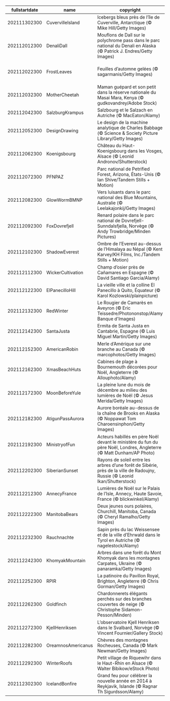 |fullstartdate|name|copyright|title|image|
|--|--|--|--|--|
202111302300|CuvervilleIsland|Icebergs bleus près de l’île de Cuverville, Antarctique (© Mike Hill/Getty Images)|Bleu Iceberg|![](/fr-FR/2021/12/202111302300CuvervilleIsland.jpg)|
202112012300|DenaliDall|Mouflons de Dall sur le polychrome pass dans le parc national du Denali en Alaska (© Patrick J. Endres/Getty Images)|Grandiose Alaska|![](/fr-FR/2021/12/202112012300DenaliDall.jpg)|
202112022300|FrostLeaves|Feuilles d’automne gelées (© sagarmanis/Getty Images)|Gelée blanche et feuilles d’automne|![](/fr-FR/2021/12/202112022300FrostLeaves.jpg)|
202112032300|MotherCheetah|Maman guépard et son petit dans la réserve nationale du Masai Mara, Kenya (© gudkovandrey/Adobe Stock)|Les félins de la savane|![](/fr-FR/2021/12/202112032300MotherCheetah.jpg)|
202112042300|SalzburgKrampus|Salzbourg et le Salzach en Autriche (© MacEaton/Alamy)|Démon de minuit|![](/fr-FR/2021/12/202112042300SalzburgKrampus.jpg)|
202112052300|DesignDrawing|Le design de la machine analytique de Charles Babbage (© Science & Society Picture Library/Getty Images)|Math moi ça|![](/fr-FR/2021/12/202112052300DesignDrawing.jpg)|
202112062300|Koenigsbourg|Château du Haut-Koenigsbourg dans les Vosges, Alsace (© Leonid Andronov/Shutterstock)|Forteresse de montagne|![](/fr-FR/2021/12/202112062300Koenigsbourg.jpg)|
202112072300|PFNPAZ|Parc national de Petrified Forest, Arizona, États-Unis  (© Ian Shive/Tandem Stills + Motion)|Arbres pétrifiés|![](/fr-FR/2021/12/202112072300PFNPAZ.jpg)|
202112082300|GlowWormBMNP|Vers luisants dans le parc national des Blue Mountains, Australie (© Leelakajonkij/Getty Images)|Voie lactée souterraine|![](/fr-FR/2021/12/202112082300GlowWormBMNP.jpg)|
202112092300|FoxDovrefjell|Renard polaire dans le parc national de Dovrefjell-Sunndalsfjella, Norvège (© Andy Trowbridge/Minden Pictures)|L’art du camouflage|![](/fr-FR/2021/12/202112092300FoxDovrefjell.jpg)|
202112102300|ShadowEverest|Ombre de l’Everest au-dessus de l’Himalaya au Népal (© Kent Karvey/KH Films, Inc./Tandem Stills + Motion)|L’ombre d’un doute|![](/fr-FR/2021/12/202112102300ShadowEverest.jpg)|
202112112300|WickerCultivation|Champ d’osier près de Cañamares en Espagne (© David Santiago Garcia/Alamy)|L’osier avant qu’il ne soit osier|![](/fr-FR/2021/12/202112112300WickerCultivation.jpg)|
202112122300|ElPanecilloHill|La vieille ville et la colline El Panecillo à Quito, Équateur (© Karol Kozlowski/plainpicture)|Encore plus haut|![](/fr-FR/2021/12/202112122300ElPanecilloHill.jpg)|
202112132300|RedWinter|Le Rougier de Camarès en Aveyron (© Eric Teissedre/Photononstop/Alamy Banque d'Images)|Terre de passion|![](/fr-FR/2021/12/202112132300RedWinter.jpg)|
202112142300|SantaJusta|Ermita de Santa Justa en Cantabrie, Espagne (© Luis Miguel Martin/Getty Images)|Seul au monde|![](/fr-FR/2021/12/202112142300SantaJusta.jpg)|
202112152300|AmericanRobin|Merle d’Amérique sur une branche au Canada (© marcophotos/Getty Images)|Imperturbable|![](/fr-FR/2021/12/202112152300AmericanRobin.jpg)|
202112162300|XmasBeachHuts|Cabines de plage à Bournemouth décorées pour Noël, Angleterre (© Allouphoto/Alamy)|Noël à la plage !|![](/fr-FR/2021/12/202112162300XmasBeachHuts.jpg)|
202112172300|MoonBeforeYule|La pleine lune du mois de décembre au milieu des lumières de Noël (© Jesus Merida/Getty Images)|Lune et lumières|![](/fr-FR/2021/12/202112172300MoonBeforeYule.jpg)|
202112182300|AtigunPassAurora|Aurore boréale au-dessus de la chaîne de Brooks en Alaska (© Noppawat Tom Charoensinphon/Getty Images)|Lumière divine|![](/fr-FR/2021/12/202112182300AtigunPassAurora.jpg)|
202112192300|MinistryofFun|Acteurs habillés en père Noël devant le ministère du fun du père Noël, Londres, Angleterre (© Matt Dunham/AP Photo)|Classe de pères Noël|![](/fr-FR/2021/12/202112192300MinistryofFun.jpg)|
202112202300|SiberianSunset|Rayons de soleil entre les arbres d’une forêt de Sibérie, près de la ville de Radoujny, Russie (© Leonid Ikan/Shutterstock)|Hiver sibérien|![](/fr-FR/2021/12/202112202300SiberianSunset.jpg)|
202112212300|AnnecyFrance|Lumières de Noël sur le Palais de l’Isle, Annecy, Haute Savoie, France (© blickwinkel/Alamy)|Noël à Annecy|![](/fr-FR/2021/12/202112212300AnnecyFrance.jpg)|
202112222300|ManitobaBears|Deux jeunes ours polaires, Churchill, Manitoba, Canada (© Cheryl Ramalho/Getty Images)|Bataille d’ours|![](/fr-FR/2021/12/202112222300ManitobaBears.jpg)|
202112232300|Rauchnachte|Sapin près du lac Weissensee et de la ville d’Ehrwald dans le Tyrol en Autriche (© nagelestock/Alamy)|Sapin autrichien|![](/fr-FR/2021/12/202112232300Rauchnachte.jpg)|
202112242300|KhomyakMountain|Arbres dans une forêt du Mont Khomyak dans les montagnes Carpates, Ukraine (© panaramka/Getty Images)|Noël dans les Carpates|![](/fr-FR/2021/12/202112242300KhomyakMountain.jpg)|
202112252300|RPIR|La patinoire du Pavillon Royal, Brighton, Angleterre (© Chris Gorman/Getty Images)|Patinage royal|![](/fr-FR/2021/12/202112252300RPIR.jpg)|
202112262300|Goldfinch|Chardonnerets élégants perchés sur des branches couvertes de neige (© Christophe Sidamon-Pesson/Minden)|L’élégance des oiseaux|![](/fr-FR/2021/12/202112262300Goldfinch.jpg)|
202112272300|KjellHenriksen|L’observatoire Kjell Henriksen dans le Svalbard, Norvège (© Vincent Fournier/Gallery Stock)|Maisons de verre|![](/fr-FR/2021/12/202112272300KjellHenriksen.jpg)|
202112282300|OreamnosAmericanus|Chèvres des montagnes Rocheuses, Canada (© Mark Newman/Getty Images)|À vous rendre chèvre|![](/fr-FR/2021/12/202112282300OreamnosAmericanus.jpg)|
202112292300|WinterRoofs|Petit village de Riquewihr dans le Haut-Rhin en Alsace (© Walter Bibikow/eStock Photo)|L’hiver sur les toits|![](/fr-FR/2021/12/202112292300WinterRoofs.jpg)|
202112302300|IcelandBonfire|Grand feu pour célébrer la nouvelle année en 2014 à Reykjavik, Islande (© Ragnar Th Sigurdsson/Alamy)|Nouvel an en feu|![](/fr-FR/2021/12/202112302300IcelandBonfire.jpg)|
